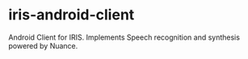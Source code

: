 iris-android-client
===================

Android Client for IRIS. Implements Speech recognition and synthesis powered by Nuance.
